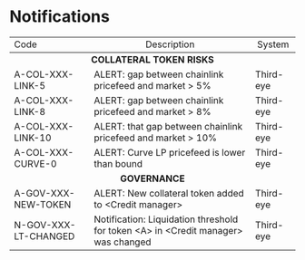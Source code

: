 
# Notifications

<table style={{width: "100%", display: "inline-table"}}>
<tr width="100%">
<td>Code</td>
<td align="center">Description</td>
<td align="center">System </td>
</tr>
<tbody>
<tr>
<td colspan="3" align="center" style={{backgroundColor: "#222288"}}><b>COLLATERAL TOKEN RISKS</b></td>
</tr>
<tr>
<td> A-COL-XXX-LINK-5</td>
<td> ALERT: gap between chainlink pricefeed and market > 5% </td>
<td> Third-eye</td>
</tr>
<tr>
<td> A-COL-XXX-LINK-8</td>
<td> ALERT: gap between chainlink pricefeed and market > 8% </td>
<td> Third-eye</td>
</tr>
<tr>
<td> A-COL-XXX-LINK-10</td>
<td> ALERT: that gap between chainlink pricefeed and market > 10% </td>
<td> Third-eye</td>
</tr>
<tr>
<td> A-COL-XXX-CURVE-0</td>
<td> ALERT: Curve LP pricefeed is lower than bound </td>
<td> Third-eye</td>
</tr>
<tr>
<td colspan="3" align="center" style={{backgroundColor: "#222288"}}><b>GOVERNANCE</b></td>
</tr>
<tr>
<td> A-GOV-XXX-NEW-TOKEN</td>
<td> ALERT: New collateral token added to &lt;Credit manager&gt;</td>
<td> Third-eye</td>
</tr>
<tr>
<td> N-GOV-XXX-LT-CHANGED</td>
<td> Notification: Liquidation threshold for token &lt;A&gt; in &lt;Credit manager&gt; was changed</td>
<td> Third-eye</td>
</tr>
</tbody>
</table>
